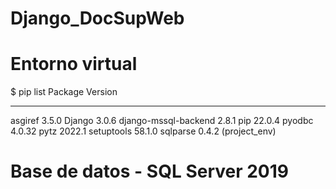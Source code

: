 # Django_DocSupWeb

# Entorno virtual 

$ pip list
Package              Version
-------------------- -------
asgiref              3.5.0
Django               3.0.6
django-mssql-backend 2.8.1
pip                  22.0.4
pyodbc               4.0.32
pytz                 2022.1
setuptools           58.1.0
sqlparse             0.4.2
(project_env) 


# Base de datos - SQL Server 2019

